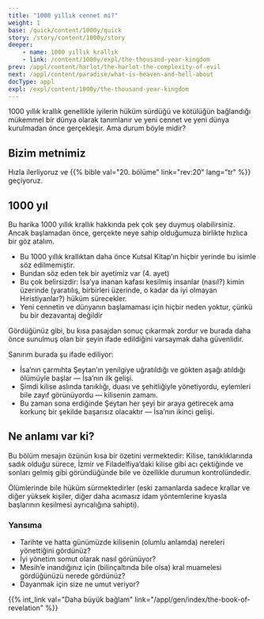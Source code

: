 ```yaml
---
title: "1000 yıllık cennet mi?"
weight: 1
base: /quick/content/1000y/quick
story: /story/content/1000y/story
deeper: 
    - name: 1000 yıllık krallık
    - link: /content/1000y/expl/the-thousand-year-kingdom
prev: /appl/content/harlot/the-harlot-the-complexity-of-evil
next: /appl/content/paradise/what-is-heaven-and-hell-about
docType: appl
expl: /expl/content/1000y/the-thousand-year-kingdom
---
```


1000 yıllık krallık genellikle iyilerin hüküm sürdüğü ve kötülüğün bağlandığı mükemmel bir dünya olarak tanımlanır ve yeni cennet ve yeni dünya kurulmadan önce gerçekleşir. Ama durum böyle midir?

## Bizim metnimiz

<a name="7607"></a>
Hızla ilerliyoruz ve {{% bible val="20. bölüme" link="rev:20" lang="tr" %}} geçiyoruz.

## 1000 yıl

<a name="f68a"></a>
Bu harika 1000 yıllık krallık hakkında pek çok şey duymuş olabilirsiniz. Ancak başlamadan önce, gerçekte neye sahip olduğumuza birlikte hızlıca bir göz atalım.

- Bu 1000 yıllık krallıktan daha önce Kutsal Kitap’ın hiçbir yerinde bu isimle söz edilmemiştir.
- Bundan söz eden tek bir ayetimiz var (4. ayet)
- Bu çok belirsizdir: İsa’ya inanan kafası kesilmiş insanlar (nasıl?) kimin üzerinde (yaratılış, birbirleri üzerinde, o kadar da iyi olmayan Hıristiyanlar?) hüküm sürecekler.
- Yeni cennetin ve dünyanın başlamaması için hiçbir neden yoktur, çünkü bu bir dezavantaj değildir

Gördüğünüz gibi, bu kısa pasajdan sonuç çıkarmak zordur ve burada daha önce sunulmuş olan bir şeyin ifade edildiğini varsaymak daha güvenlidir.

Sanırım burada şu ifade ediliyor:

- İsa’nın çarmıhta Şeytan’ın yenilgiye uğratıldığı ve gökten aşağı atıldığı ölümüyle başlar — İsa’nın ilk gelişi.
- Şimdi kilise aslında tanıklığı, duası ve şehitliğiyle yönetiyordu, eylemleri bile zayıf görünüyordu — kilisenin zamanı.
- Bu zaman sona erdiğinde Şeytan her şeyi bir araya getirecek ama korkunç bir şekilde başarısız olacaktır — İsa’nın ikinci gelişi.

## Ne anlamı var ki?

<a name="7899"></a>
Bu bölüm mesajın özünün kısa bir özetini vermektedir: Kilise, tanıklıklarında sadık olduğu sürece, İzmir ve Filadelfiya’daki kilise gibi acı çektiğinde ve sonları gelmiş gibi göründüğünde bile ve özellikle durumun kontrolündedir.

Ölümlerinde bile hüküm sürmektedirler (eski zamanlarda sadece krallar ve diğer yüksek kişiler, diğer daha acımasız idam yöntemlerine kıyasla başlarının kesilmesi ayrıcalığına sahipti).

### Yansıma

<a name="579c"></a>
- Tarihte ve hatta günümüzde kilisenin (olumlu anlamda) nereleri yönettiğini gördünüz?
- İyi yönetim somut olarak nasıl görünüyor?
- Mesih’e inandığınız için (bilinçaltında bile olsa) kral muamelesi gördüğünüzü nerede gördünüz?
- Dayanmak için size ne umut veriyor?

{{% int_link val="Daha büyük bağlam" link="/appl/gen/index/the-book-of-revelation" %}}
